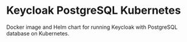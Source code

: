 # Keycloak PostgreSQL Kubernetes
Docker image and Helm chart for running Keycloak with PostgreSQL database on Kubernetes.
